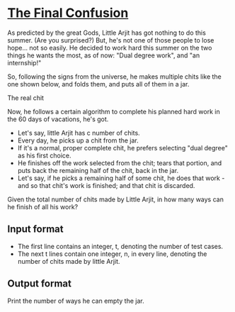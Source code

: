 # [The Final Confusion][link]

As predicted by the great Gods, Little Arjit has got nothing to do this summer. (Are you surprised?) But, he's not one of those people to lose hope... not so easily. He decided to work hard this summer on the two things he wants the most, as of now: "Dual degree work", and "an internship!"

So, following the signs from the universe, he makes multiple chits like the one shown below, and folds them, and puts all of them in a jar.

The real chit

Now, he follows a certain algorithm to complete his planned hard work in the 60 days of vacations, he's got.

- Let's say, little Arjit has c number of chits.
- Every day, he picks up a chit from the jar.
- If it's a normal, proper complete chit, he prefers selecting "dual degree" as his first choice.
- He finishes off the work selected from the chit; tears that portion, and puts back the remaining half of the chit, back in the jar.
- Let's say, if he picks a remaining half of some chit, he does that work - and so that chit's work is finished; and that chit is discarded.

Given the total number of chits made by Little Arjit, in how many ways can he finish of all his work?

## Input format

- The first line contains an integer, t, denoting the number of test cases.
- The next t lines contain one integer, n, in every line, denoting the number of chits made by little Arjit.

## Output format

Print the number of ways he can empty the jar.

[link]: https://www.hackerearth.com/practice/algorithms/dynamic-programming/2-dimensional/practice-problems/algorithm/the-final-confusion/
